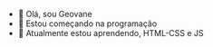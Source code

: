 - 👋 Olá, sou Geovane
- 👀 Estou começando na programação
- 🌱 Atualmente estou aprendendo, HTML-CSS e JS

<!---
Geovane203/Geovane203 is a ✨ special ✨ repository because its `README.md` (this file) appears on your GitHub profile.
You can click the Preview link to take a look at your changes.
--->

